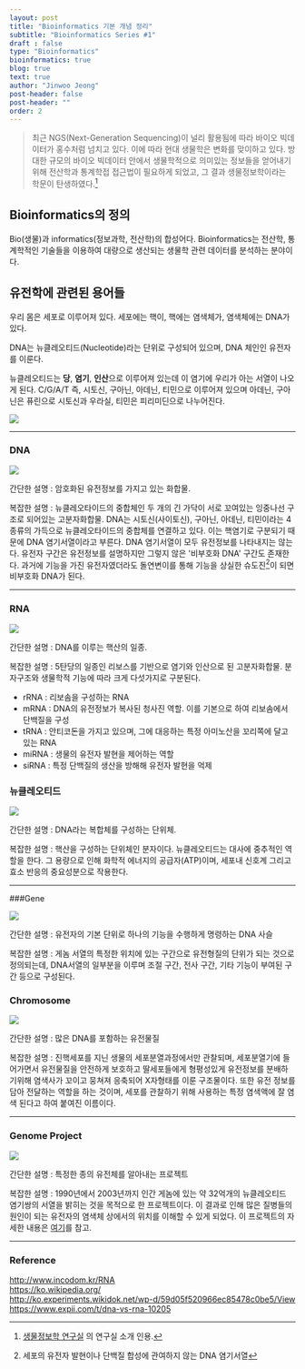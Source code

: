 ```yaml
---
layout: post
title: "Bioinformatics 기본 개념 정리"
subtitle: "Bioinformatics Series #1"
draft : false
type: "Bioinformatics"
bioinformatics: true
blog: true
text: true
author: "Jinwoo Jeong"
post-header: false
post-header: ""
order: 2
---
```


> 최근 NGS(Next-Generation Sequencing)이 널리 활용됨에 따라 바이오 빅데이터가 홍수처럼 넘치고 있다. 이에 따라 현대 생물학은 변화를 맞이하고 있다. 방대한 규모의 바이오 빅데이터 안에서 생물학적으로 의미있는 정보들을 얻어내기 위해 전산학과 통계학접 접근법이 필요하게 되었고, 그 결과 생물정보학이라는 학문이 탄생하였다.[^1]

## Bioinformatics의 정의

Bio(생물)과 informatics(정보과학, 전산학)의 합성어다. Bioinformatics는 전산학, 통계학적인 기술들을 이용하여 대량으로 생산되는 생물학 관련 데이터를 분석하는 분야이다.



## 유전학에 관련된 용어들

우리 몸은 세포로 이루어져 있다. 세포에는 핵이, 핵에는 염색체가, 염색체에는 DNA가 있다.

DNA는 뉴클레오티드(Nucleotide)라는 단위로 구성되어 있으며, DNA 체인인 유전자를 이룬다.

뉴클레오티드는 **당**, **염기**, **인산**으로 이루어져 있는데 이 염기에 우리가 아는 서열이 나오게 된다. C/G/A/T 즉, 시토신, 구아닌, 아데닌, 티민으로 이루어져 있으며 아데닌, 구아닌은 퓨린으로 시토신과 우라실, 티민은 피리미딘으로 나누어진다.

![](img/1.jpeg)

---

### DNA

![](img/2.gif)

간단한 설명 : 암호화된 유전정보를 가지고 있는 화합물.

복잡한 설명 : 뉴클레오타이드의 중합체인 두 개의 긴 가닥이 서로 꼬여있는 잉중나선 구조로 되어있는 고분자화합물. DNA는 시토신(사이토신), 구아닌, 아데닌, 티민이라는 4종류의 가득으로 뉴클레오타이드의 중합체를 연결하고 있다. 이는 핵염기로 구분되기 때문에 DNA 염기서열이라고 부른다. DNA 염기서열이 모두 유전정보를 나타내지는 않는다. 유전자 구간은 유전정보를 설명하지만 그렇지 않은 '비부호화 DNA' 구간도 존재한다. 과거에 기능을 가진 유전자였더라도 돌연변이를 통해 기능을 상실한 슈도진[^2]이 되면 비부호화 DNA가 된다.

---

### RNA

![](img/3.jpg)

간단한 설명 : DNA를 이루는 핵산의 일종.

복잡한 설명 : 5탄당의 일종인 리보스를 기반으로 염기와 인산으로 된 고분자화합물. 분자구조와 생물학적 기능에 따라 크게 다섯가지로 구분된다.

- rRNA : 리보솜을 구성하는 RNA
- mRNA : DNA의 유전정보가 복사된 청사진 역할. 이를 기본으로 하여 리보솜에서 단백질을 구성
- tRNA : 안티코돈을 가지고 있으며, 그에 대응하는 특정 아미노산을 꼬리쪽에 달고 있는 RNA
- miRNA : 생물의 유전자 발현을 제어하는 역할
- siRNA : 특정 단백질의 생산을 방해해 유전자 발현을 억제

### 뉴클레오티드

![](img/4.png)

간단한 설명 : DNA라는 복합체를 구성하는 단위체.

복잡한 설명 : 핵산을 구성하는 단위체인 분자이다. 뉴클레오티드는 대사에 중추적인 역할을 한다. 그 용량으로 인해 화학적 에너지의 공급자(ATP)이며, 세포내 신호계 그리고 효소 반응의 중요성분으로 작용한다.

---

###Gene

![](img/5.jpg)

간단한 설명 : 유전자의 기본 단위로 하나의 기능을 수행하게 명령하는 DNA 사슬

복잡한 설명 : 게놈 서열의 특정한 위치에 있는 구간으로 유전형질의 단위가 되는 것으로 정의되는데, DNA서열의 일부분을 이루며 조절 구간, 전사 구간, 기타 기능이 부여된 구간 등으로 구성된다.

### Chromosome

![](img/6.jpg)

간단한 설명 : 많은 DNA를 포함하는 유전물질

복잡한 설명 : 진핵세포를 지닌 생물의 세포분열과정에서만 관찰되며, 세포분열기에 들어가면서 유전물질을 안전하게 보호하고 딸세포들에게 형평성있게 유전정보를 분배하기위해 염색사가 꼬이고 뭉쳐져 응축되어 X자형태를 이룬 구조물이다. 또한 유전 정보를 담아 전달하는 역할을 하는 것이며, 세포를 관찰하기 위해 사용하는 특정 염색액에 잘 염색 된다고 하여 붙여진 이름이다.

---

### Genome Project

![](img/7.jpg)

간단한 설명 : 특정한 종의 유전체를 알아내는 프로젝트

복잡한 설명 : 1990년에서 2003년까지 인간 게놈에 있는 약 32억개의 뉴클레오티드 염기쌍의 서열을 밝히는 것을 목적으로 한 프로젝트이다. 이 결과로 인해 많은 질병들의 원인이 되는 유전자의 염색체 상에서의 위치를 이해할 수 있게 되었다. 이 프로젝트의 자세한 내용은 [여기]([https://ko.wikipedia.org/wiki/%EC%9D%B8%EA%B0%84_%EA%B2%8C%EB%86%88_%ED%94%84%EB%A1%9C%EC%A0%9D%ED%8A%B8](https://ko.wikipedia.org/wiki/인간_게놈_프로젝트))를 참고.

---

### Reference

http://www.incodom.kr/RNA<br>
https://ko.wikipedia.org/<br>
http://ko.experiments.wikidok.net/wp-d/59d05f520966ec85478c0be5/View<br>https://www.expii.com/t/dna-vs-rna-10205<br>



[^1]: [생물정보학 연구실](http://biosci.snu.ac.kr/baeklab/aboutus) 의 연구실 소개 인용.
[^2]: 세포의 유전자 발현이나 단백질 합성에 관여하지 않는 DNA 염기서열



